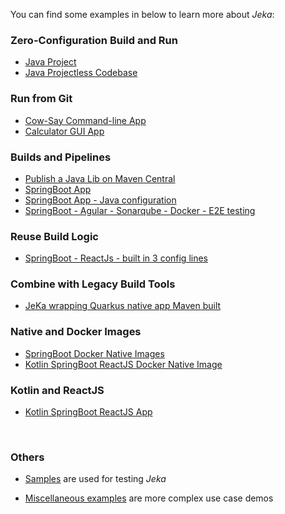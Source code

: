 You can find some examples in below to learn more about _Jeka_:

### Zero-Configuration Build and Run

- [Java Project](https://github.com/jeka-dev/demo-zero-conf)
- [Java Projectless Codebase](https://github.com/jeka-dev/demo-base-application)

### Run from Git

- [Cow-Say Command-line App](https://github.com/jeka-dev/demo-cowsay)
- [Calculator GUI App](https://github.com/djeang/Calculator-jeka)

### Builds and Pipelines

- [Publish a Java Lib on Maven Central](https://github.com/djeang/vincer-dom)
- [SpringBoot App](https://github.com/jeka-dev/demo-springboot-simple)
- [SpringBoot App - Java configuration](https://github.com/jeka-dev/demo-springboot-simple/tree/code-config)
- [SpringBoot - Agular - Sonarqube - Docker - E2E testing](https://github.com/jeka-dev/demo-project-springboot-angular)

### Reuse Build Logic

- [SpringBoot - ReactJs - built in 3 config lines](https://github.com/jeka-dev/demo-build-templates-consumer)

### Combine with Legacy Build Tools

- [JeKa wrapping Quarkus native app Maven built](https://github.com/jeka-dev/demo-maven-jeka-quarkus)

### Native and Docker Images

- [SpringBoot Docker Native Images](https://github.com/jeka-dev/demo-project-springboot-headless)
- [Kotlin SpringBoot ReactJS Docker Native Image](https://github.com/jeka-dev/working-examples/tree/master/springboot-kotlin-reactjs)
  
### Kotlin and ReactJS
- [Kotlin SpringBoot ReactJS App](https://github.com/jeka-dev/working-examples/tree/master/springboot-kotlin-reactjs)

<br/>

### Others

* [Samples](https://github.com/jerkar/jeka/tree/master/samples) are used for testing _Jeka_

* [Miscellaneous examples](https://github.com/jerkar/working-examples) are more complex use case demos

